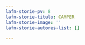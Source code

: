 ```yaml
---
lafm-storie-pv: 8
lafm-storie-titulo: CAMPER
lafm-storie-image: ''
lafm-storie-autores-list: []

---
```

